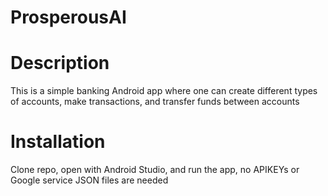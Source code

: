 # ProsperousAI
# Description
This is a simple banking Android app where one can create different types of accounts,
make transactions, and transfer funds between accounts

# Installation
Clone repo, open with Android Studio, and run the app, no APIKEYs or Google service JSON files are needed
